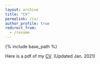 ```yaml
---
layout: archive
title: "CV"
permalink: /cv/
author_profile: true
redirect_from:
  - /resume
---
```


{% include base_path %}

Here is a pdf of my [CV](http://andrew-saydajari.github.io/files/AKS_CV_HarvardG3.pdf). (Updated Jan. 2021)
